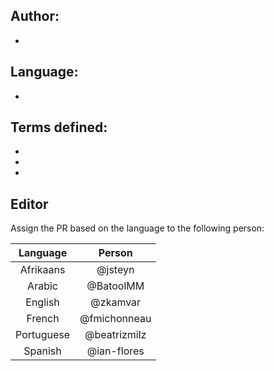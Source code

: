 ## Author: 

- 

## Language: 

- 

## Terms defined:

- 
- 
- 

## Editor

Assign the PR based on the language to the following person:

| Language   | Person        | 
|:----------:|:-------------:|
| Afrikaans  | @jsteyn       |
| Arabic     | @BatoolMM     |
| English    | @zkamvar      |
| French     | @fmichonneau  |
| Portuguese | @beatrizmilz  |
| Spanish    | @ian-flores   |

